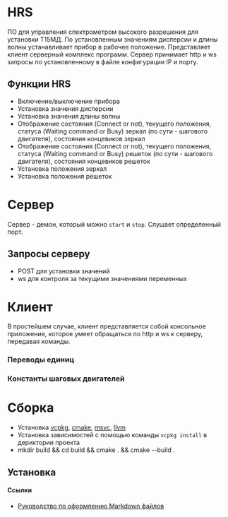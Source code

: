 # HRS  
ПО для управления спектрометром высокого разрешения для установки Т15МД. По установленным значениям дисперсии и длины волны устанавливает прибор в рабочее положение. Представляет клиент серверный комплекс программ. Сервер принимает http и ws запросы по установленному в файле конфигурации IP и порту.

## Функции HRS  
* Включение/выключение прибора  
* Установка значения дисперсии
* Установка значения длины волны
* Отображение состояния (Connect or not), текущего положения, статуса (Waiting command or Busy) зеркал (по сути - шагового двигателя), состояния концевиков зеркал
* Отображение состояния (Connect or not), текущего положения, статуса (Waiting command or Busy) решеток (по сути - шагового двигателя), состояния концевиков решеток 
* Установка положения зеркал
* Установка положения решеток

# Сервер  
Сервер - демон, который можно `start` и `stop`. Слушает определенный порт.  

## Запросы серверу
* POST для установки значений
* ws для контроля за текущими значениями переменных

# Клиент
В простейшем случае, клиент представляется собой консольное приложение, которое умеет обращаться по http и ws к серверу, передавая команды.

### Переводы единиц
### Константы шаговых двигателей

# Сборка
* Установка [vcpkg](https://learn.microsoft.com/ru-ru/vcpkg/get_started/get-started?pivots=shell-cmd), [cmake](https://cmake.org/download/), [msvc](https://visualstudio.microsoft.com/ru/downloads/), [llvm](https://github.com/llvm/llvm-project/releases/tag/llvmorg-18.1.8)
* Установка зависимостей с помощью команды `vcpkg install` в дериктории проекта
* mkdir build && cd build && cmake . && cmake --build .

## Установка

#### Ссылки
* [Руководство по оформлению Markdown файлов](https://gist.github.com/Jekins/2bf2d0638163f1294637)